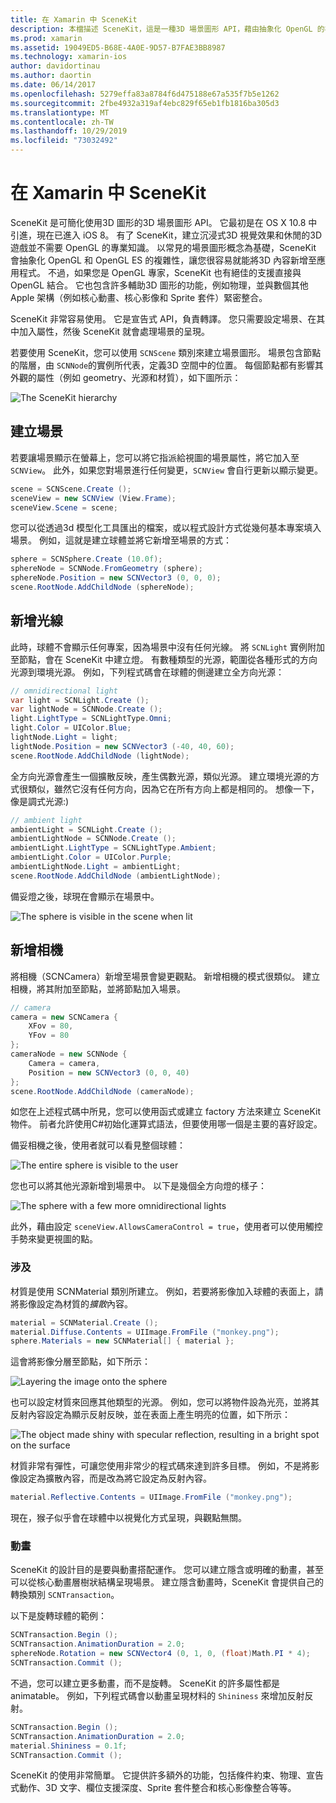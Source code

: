 ```yaml
---
title: 在 Xamarin 中 SceneKit
description: 本檔描述 SceneKit，這是一種3D 場景圖形 API，藉由抽象化 OpenGL 的複雜性來簡化3D 圖形的使用。
ms.prod: xamarin
ms.assetid: 19049ED5-B68E-4A0E-9D57-B7FAE3BB8987
ms.technology: xamarin-ios
author: davidortinau
ms.author: daortin
ms.date: 06/14/2017
ms.openlocfilehash: 5279effa83a8784f6d475188e67a535f7b5e1262
ms.sourcegitcommit: 2fbe4932a319af4ebc829f65eb1fb1816ba305d3
ms.translationtype: MT
ms.contentlocale: zh-TW
ms.lasthandoff: 10/29/2019
ms.locfileid: "73032492"
---
```

# <a name="scenekit-in-xamarinios"></a>在 Xamarin 中 SceneKit

SceneKit 是可簡化使用3D 圖形的3D 場景圖形 API。 它最初是在 OS X 10.8 中引進，現在已進入 iOS 8。 有了 SceneKit，建立沉浸式3D 視覺效果和休閒的3D 遊戲並不需要 OpenGL 的專業知識。 以常見的場景圖形概念為基礎，SceneKit 會抽象化 OpenGL 和 OpenGL ES 的複雜性，讓您很容易就能將3D 內容新增至應用程式。 不過，如果您是 OpenGL 專家，SceneKit 也有絕佳的支援直接與 OpenGL 結合。 它也包含許多輔助3D 圖形的功能，例如物理，並與數個其他 Apple 架構（例如核心動畫、核心影像和 Sprite 套件）緊密整合。

SceneKit 非常容易使用。 它是宣告式 API，負責轉譯。 您只需要設定場景、在其中加入屬性，然後 SceneKit 就會處理場景的呈現。

若要使用 SceneKit，您可以使用 `SCNScene` 類別來建立場景圖形。 場景包含節點的階層，由 `SCNNode`的實例所代表，定義3D 空間中的位置。 每個節點都有影響其外觀的屬性（例如 geometry、光源和材質），如下圖所示：

![](scenekit-images/image7.png "The SceneKit hierarchy")

## <a name="create-a-scene"></a>建立場景

若要讓場景顯示在螢幕上，您可以將它指派給視圖的場景屬性，將它加入至 `SCNView`。 此外，如果您對場景進行任何變更，`SCNView` 會自行更新以顯示變更。

```csharp
scene = SCNScene.Create ();
sceneView = new SCNView (View.Frame);
sceneView.Scene = scene;
```

您可以從透過3d 模型化工具匯出的檔案，或以程式設計方式從幾何基本專案填入場景。 例如，這就是建立球體並將它新增至場景的方式：

```csharp
sphere = SCNSphere.Create (10.0f);
sphereNode = SCNNode.FromGeometry (sphere);
sphereNode.Position = new SCNVector3 (0, 0, 0);
scene.RootNode.AddChildNode (sphereNode);
```

## <a name="adding-light"></a>新增光線

此時，球體不會顯示任何專案，因為場景中沒有任何光線。 將 `SCNLight` 實例附加至節點，會在 SceneKit 中建立燈。 有數種類型的光源，範圍從各種形式的方向光源到環境光源。 例如，下列程式碼會在球體的側邊建立全方向光源：

```csharp
// omnidirectional light
var light = SCNLight.Create ();
var lightNode = SCNNode.Create ();
light.LightType = SCNLightType.Omni;
light.Color = UIColor.Blue;
lightNode.Light = light;
lightNode.Position = new SCNVector3 (-40, 40, 60);
scene.RootNode.AddChildNode (lightNode);
```

全方向光源會產生一個擴散反映，產生偶數光源，類似光源。 建立環境光源的方式很類似，雖然它沒有任何方向，因為它在所有方向上都是相同的。 想像一下，像是調式光源:)

```csharp
// ambient light
ambientLight = SCNLight.Create ();
ambientLightNode = SCNNode.Create ();
ambientLight.LightType = SCNLightType.Ambient;
ambientLight.Color = UIColor.Purple;
ambientLightNode.Light = ambientLight;
scene.RootNode.AddChildNode (ambientLightNode);
```

備妥燈之後，球現在會顯示在場景中。

![](scenekit-images/image8.png "The sphere is visible in the scene when lit")

## <a name="adding-a-camera"></a>新增相機

將相機（SCNCamera）新增至場景會變更觀點。 新增相機的模式很類似。 建立相機，將其附加至節點，並將節點加入場景。

```csharp
// camera
camera = new SCNCamera {
    XFov = 80,
    YFov = 80
};
cameraNode = new SCNNode {
    Camera = camera,
    Position = new SCNVector3 (0, 0, 40)
};
scene.RootNode.AddChildNode (cameraNode);
```

如您在上述程式碼中所見，您可以使用函式或建立 factory 方法來建立 SceneKit 物件。 前者允許使用C#初始化運算式語法，但要使用哪一個是主要的喜好設定。

備妥相機之後，使用者就可以看見整個球體：

![](scenekit-images/image9.png "The entire sphere is visible to the user")

您也可以將其他光源新增到場景中。 以下是幾個全方向燈的樣子：

![](scenekit-images/image10.png "The sphere with a few more omnidirectional lights")

此外，藉由設定 `sceneView.AllowsCameraControl = true`，使用者可以使用觸控手勢來變更視圖的點。

### <a name="materials"></a>涉及

材質是使用 SCNMaterial 類別所建立。 例如，若要將影像加入球體的表面上，請將影像設定為材質的*擴散*內容。

```csharp
material = SCNMaterial.Create ();
material.Diffuse.Contents = UIImage.FromFile ("monkey.png");
sphere.Materials = new SCNMaterial[] { material };
```

這會將影像分層至節點，如下所示：

![](scenekit-images/image11.png "Layering the image onto the sphere")

也可以設定材質來回應其他類型的光源。 例如，您可以將物件設為光亮，並將其反射內容設定為顯示反射反映，並在表面上產生明亮的位置，如下所示：

![](scenekit-images/image12.png "The object made shiny with specular reflection, resulting in a bright spot on the surface")

材質非常有彈性，可讓您使用非常少的程式碼來達到許多目標。 例如，不是將影像設定為擴散內容，而是改為將它設定為反射內容。

```csharp
material.Reflective.Contents = UIImage.FromFile ("monkey.png");
```

現在，猴子似乎會在球體中以視覺化方式呈現，與觀點無關。

### <a name="animation"></a>動畫

SceneKit 的設計目的是要與動畫搭配運作。 您可以建立隱含或明確的動畫，甚至可以從核心動畫層樹狀結構呈現場景。 建立隱含動畫時，SceneKit 會提供自己的轉換類別 `SCNTransaction`。

以下是旋轉球體的範例：

```csharp
SCNTransaction.Begin ();
SCNTransaction.AnimationDuration = 2.0;
sphereNode.Rotation = new SCNVector4 (0, 1, 0, (float)Math.PI * 4);
SCNTransaction.Commit ();
```

不過，您可以建立更多動畫，而不是旋轉。 SceneKit 的許多屬性都是 animatable。 例如，下列程式碼會以動畫呈現材料的 `Shininess` 來增加反射反射。

```csharp
SCNTransaction.Begin ();
SCNTransaction.AnimationDuration = 2.0;
material.Shininess = 0.1f;
SCNTransaction.Commit ();
```

SceneKit 的使用非常簡單。 它提供許多額外的功能，包括條件約束、物理、宣告式動作、3D 文字、欄位支援深度、Sprite 套件整合和核心影像整合等等。
